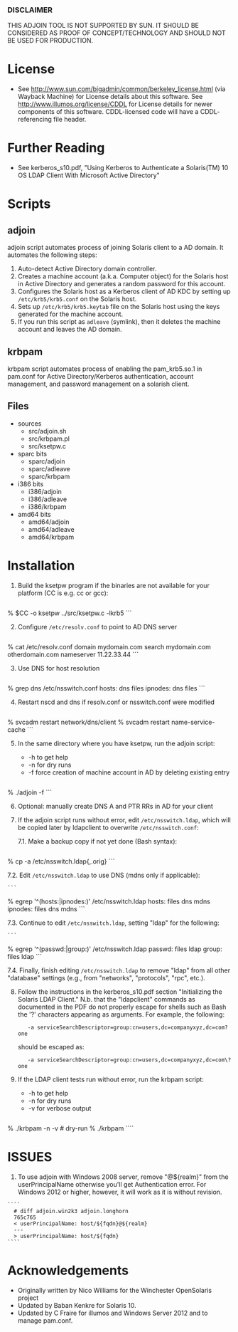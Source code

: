 ### DISCLAIMER
THIS ADJOIN TOOL IS NOT SUPPORTED BY SUN. IT SHOULD BE CONSIDERED AS PROOF
OF CONCEPT/TECHNOLOGY AND SHOULD NOT BE USED FOR PRODUCTION.

# License
* See http://www.sun.com/bigadmin/common/berkeley_license.html (via
   Wayback Machine) for License details about this software. See
   http://www.illumos.org/license/CDDL for License details for newer
   components of this software. CDDL-licensed code will have a CDDL-
   referencing file header.

# Further Reading
* See kerberos_s10.pdf, "Using Kerberos to Authenticate a
   Solaris(TM) 10 OS LDAP Client With Microsoft Active Directory"

# Scripts
## adjoin

adjoin script automates process of joining Solaris client to a
   AD domain. It automates the following steps:

   1. Auto-detect Active Directory domain controller. 
   2. Creates a machine account (a.k.a. Computer object) for the
      Solaris host in Active Directory and generates a random
      password for this account. 
   3. Configures the Solaris host as a Kerberos client of AD KDC
      by setting up `/etc/krb5/krb5.conf` on the Solaris host.
   4. Sets up `/etc/krb5/krb5.keytab` file on the Solaris host using
      the keys generated for the machine account.
   5. If you run this script as `adleave` (symlink), then it
      deletes the machine account and leaves the AD domain.

## krbpam
krbpam script automates process of enabling the pam_krb5.so.1 in pam.conf
   for Active Directory/Kerberos authentication, account management, and
   password management on a solarish client.

## Files
* sources
  * src/adjoin.sh
  * src/krbpam.pl
  * src/ksetpw.c
* sparc bits
  * sparc/adjoin
  * sparc/adleave
  * sparc/krbpam
* i386 bits
  * i386/adjoin
  * i386/adleave
  * i386/krbpam
* amd64 bits
  * amd64/adjoin
  * amd64/adleave
  * amd64/krbpam

# Installation

1. Build the ksetpw program if the binaries are not available
   for your platform (CC is e.g. cc or gcc):

    ```
% $CC -o ksetpw ../src/ksetpw.c -lkrb5
    ```

2. Configure `/etc/resolv.conf` to point to AD DNS server

    ```
% cat /etc/resolv.conf
domain mydomain.com
search mydomain.com otherdomain.com
nameserver 11.22.33.44
    ```

3. Use DNS for host resolution

    ```
% grep dns /etc/nsswitch.conf
hosts:      dns files
ipnodes:    dns files
    ```

4. Restart nscd and dns if resolv.conf or nsswitch.conf were modified

    ```
% svcadm restart network/dns/client
% svcadm restart name-service-cache
    ```

5. In the same directory where you have ksetpw, run the adjoin script:

    *  -h to get help
    *  -n for dry runs
    *  -f force creation of machine account in AD by deleting existing entry

    ```
% ./adjoin -f
    ```

6. Optional: manually create DNS A and PTR RRs in AD for your client

7. If the adjoin script runs without error, edit `/etc/nsswitch.ldap`, which
   will be copied later by ldapclient to overwrite `/etc/nsswitch.conf`:

   7.1. Make a backup copy if not yet done (Bash syntax):

    ```
% cp -a /etc/nsswitch.ldap{,.orig}
    ```

   7.2. Edit `/etc/nsswitch.ldap` to use DNS (mdns only if applicable):

    ```
% egrep '^(hosts:|ipnodes:)' /etc/nsswitch.ldap
hosts:      files dns mdns
ipnodes:    files dns mdns
    ```

   7.3. Continue to edit `/etc/nsswitch.ldap`, setting "ldap" for the following:

    ```
% egrep '^(passwd:|group:)' /etc/nsswitch.ldap
passwd: files ldap
group:  files ldap
    ```

   7.4. Finally, finish editing `/etc/nsswitch.ldap` to remove "ldap" from all
      other "database" settings (e.g., from "networks", "protocols", "rpc",
      etc.).

8. Follow the instructions in the kerberos_s10.pdf section "Initializing the
   Solaris LDAP Client." N.b. that the "ldapclient" commands as documented in
   the PDF do not properly escape for shells such as Bash the '?' characters
   appearing as arguments. For example, the following:

    ````
       -a serviceSearchDescriptor=group:cn=users,dc=companyxyz,dc=com?one
    ````

   should be escaped as:

    ````
       -a serviceSearchDescriptor=group:cn=users,dc=companyxyz,dc=com\?one
    ````

9. If the LDAP client tests run without error, run the krbpam script:
    *  -h to get help
    *  -n for dry runs
    *  -v for verbose output

    ````
% ./krbpam -n -v		# dry-run
% ./krbpam
    ````

# ISSUES

   1. To use adjoin with Windows 2008 server, remove "@${realm}" from
      the userPrincipalName otherwise you'll get Authentication error. For
      Windows 2012 or higher, however, it will work as it is without revision.

    ````
      # diff adjoin.win2k3 adjoin.longhorn  
      765c765
      < userPrincipalName: host/${fqdn}@${realm}
      ---
      > userPrincipalName: host/${fqdn}
    ````


# Acknowledgements
* Originally written by Nico Williams for the Winchester OpenSolaris project
* Updated by Baban Kenkre for Solaris 10.
* Updated by C Fraire for illumos and Windows Server 2012 and to manage pam.conf.
